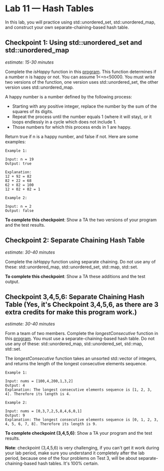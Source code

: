 # Lab 11 — Hash Tables

<!--In this lab, you will first experiment with our hash table implementation of a set. The key differences between the ds_set class (based on a binary search tree) and the ds_hashset class (based on a hash table, of course), are the performance of insert/find/erase: O(log n) vs. O(1), and the order that the elements are traversed using iterators: the set was in order, while the hashset is in no apparent order.-->

In this lab, you will practice using std::unordered_set, std::unordered_map, and construct your own separate-chaining-based hash table.

<!--Provided code for checkpoint 1 and checkpoint 2: [ds_hashset.h](ds_hashset.h) and [test_ds_hashset.cpp](test_ds_hashset.cpp).-->

## Checkpoint 1: Using std::unordered_set and std::unordered_map

*estimate: 15-30 minutes*

Complete the *isHappy* function in this [program](happy_number.cpp). This function determines if a number n is happy or not. You can assume 1&lt;=n&lt;50000. You must write two versions of the function, one version uses std::unordered_set, the other version uses std::unordered_map.

A happy number is a number defined by the following process:

- Starting with any positive integer, replace the number by the sum of the squares of its digits.
- Repeat the process until the number equals 1 (where it will stay), or it loops endlessly in a cycle which does not include 1.
- Those numbers for which this process ends in 1 are happy.

Return true if n is a happy number, and false if not. Here are some examples:

```console
Example 1:

Input: n = 19
Output: true

Explanation:
12 + 92 = 82
82 + 22 = 68
62 + 82 = 100
12 + 02 + 02 = 1
```

```console
Example 2:

Input: n = 2
Output: false
```

<!--For the first part of this checkpoint, implement and test the *insert* function for the hashset. The *insert* function must first determine in which bin the new element belongs (using the hash function), and then insert the element into that bin but only if it isn’t there already. The *insert* function returns a pair containing an iterator pointing at the element, and a bool indicating whether it was successfully inserted (true) or already there (false).

For the second part of this checkpoint, experiment with the hash function. In the provided code we include the implementation of a good hash function for strings. Are there any collisions for the small example? Now write some alternative hash functions. First, create a trivial hash function that is guaranteed to have many, many collisions. Then, create a hash function that is not terrible, but will unfortunately always place anagrams (words with the same letters, but rearranged) in the same bin. Test your alternate functions and be prepared to show the results to your TA.

**To complete this checkpoint**: Show a TA your debugged implementation of *insert* and your experimentation with alternative hash functions.-->

**To complete this checkpoint**: Show a TA the two versions of your program and the test results.

## Checkpoint 2: Separate Chaining Hash Table

*estimate: 30-40 minutes*

<!--Next, implement and test the *begin* function, which initializes the iteration through a hashset. Confirm that the elements in the set are visited in the same order they appear with the *print* function (which we have implemented for debugging purposes only).

Finally, implement and test the *resize* function. This function is automatically called from the *insert* function when the set gets “too full”. This function should make a new top level vector structure of the requested size and copy all the data from the old structure to the new structure. Note that the elements will likely be shuffled around from the old structure to the new structure.-->

Complete the *isHappy* function using separate chaining. Do not use any of these: std::unordered_map, std::unordered_set, std::map, std::set.

**To complete this checkpoint**: Show a TA these additions and the test output.

## Checkpoint 3,4,5,6: Separate Chaining Hash Table (Yes, it's Checkpoint 3,4,5,6, as there are 3 extra credits for make this program work.)

*estimate: 30-40 minutes*

Form a team of two members. Complete the *longestConsecutive* function in this [program](test_longest_consecutive_sequence.cpp). You must use a separate-chaining-based hash table. Do not use any of these: std::unordered_map, std::unordered_set, std::map, std::set.

The *longestConsecutive* function takes an unsorted std::vector of integers, and returns the length of the longest consecutive elements sequence.

```console
Example 1:

Input: nums = [100,4,200,1,3,2]
Output: 4
Explanation: The longest consecutive elements sequence is [1, 2, 3, 4]. Therefore its length is 4.
```

```console
Example 2:

Input: nums = [0,3,7,2,5,8,4,6,0,1]
Output: 9
Explanation: The longest consecutive elements sequence is [0, 1, 2, 3, 4, 5, 6, 7, 8]. Therefore its length is 9.
```

**To complete checkpoint (3,4,5,6)**: Show a TA your program and the test results.

**Note**: checkpoint (3,4,5,6) is very challenging, if you can't get it work during your lab period, make sure you understand it completely after the lab period, because one of the four problems on Test 3, will be about separate-chaining-based hash tables. It's 100% certain.
